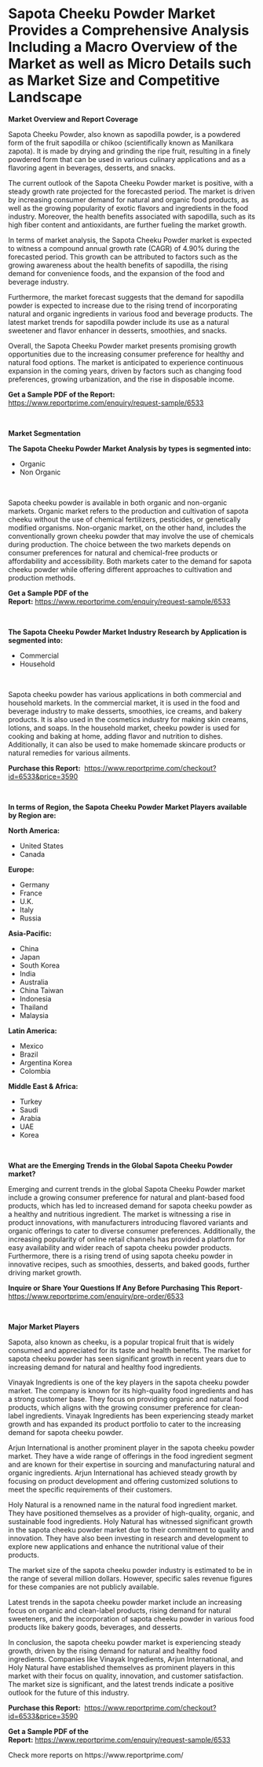 <p><h1>Sapota Cheeku Powder Market Provides a Comprehensive Analysis Including a Macro Overview of the Market as well as Micro Details such as Market Size and Competitive Landscape</h1></p><p><strong>Market Overview and Report Coverage</strong></p>
<p><p>Sapota Cheeku Powder, also known as sapodilla powder, is a powdered form of the fruit sapodilla or chikoo (scientifically known as Manilkara zapota). It is made by drying and grinding the ripe fruit, resulting in a finely powdered form that can be used in various culinary applications and as a flavoring agent in beverages, desserts, and snacks.</p><p>The current outlook of the Sapota Cheeku Powder market is positive, with a steady growth rate projected for the forecasted period. The market is driven by increasing consumer demand for natural and organic food products, as well as the growing popularity of exotic flavors and ingredients in the food industry. Moreover, the health benefits associated with sapodilla, such as its high fiber content and antioxidants, are further fueling the market growth.</p><p>In terms of market analysis, the Sapota Cheeku Powder market is expected to witness a compound annual growth rate (CAGR) of 4.90% during the forecasted period. This growth can be attributed to factors such as the growing awareness about the health benefits of sapodilla, the rising demand for convenience foods, and the expansion of the food and beverage industry.</p><p>Furthermore, the market forecast suggests that the demand for sapodilla powder is expected to increase due to the rising trend of incorporating natural and organic ingredients in various food and beverage products. The latest market trends for sapodilla powder include its use as a natural sweetener and flavor enhancer in desserts, smoothies, and snacks.</p><p>Overall, the Sapota Cheeku Powder market presents promising growth opportunities due to the increasing consumer preference for healthy and natural food options. The market is anticipated to experience continuous expansion in the coming years, driven by factors such as changing food preferences, growing urbanization, and the rise in disposable income.</p></p>
<p><strong>Get a Sample PDF of the Report:</strong> <a href="https://www.reportprime.com/enquiry/request-sample/6533">https://www.reportprime.com/enquiry/request-sample/6533</a></p>
<p>&nbsp;</p>
<p><strong>Market Segmentation</strong></p>
<p><strong>The Sapota Cheeku Powder Market Analysis by types is segmented into:</strong></p>
<p><ul><li>Organic</li><li>Non Organic</li></ul></p>
<p>&nbsp;</p>
<p><p>Sapota cheeku powder is available in both organic and non-organic markets. Organic market refers to the production and cultivation of sapota cheeku without the use of chemical fertilizers, pesticides, or genetically modified organisms. Non-organic market, on the other hand, includes the conventionally grown cheeku powder that may involve the use of chemicals during production. The choice between the two markets depends on consumer preferences for natural and chemical-free products or affordability and accessibility. Both markets cater to the demand for sapota cheeku powder while offering different approaches to cultivation and production methods.</p></p>
<p><strong>Get a Sample PDF of the Report:</strong>&nbsp;<a href="https://www.reportprime.com/enquiry/request-sample/6533">https://www.reportprime.com/enquiry/request-sample/6533</a></p>
<p>&nbsp;</p>
<p><strong>The Sapota Cheeku Powder Market Industry Research by Application is segmented into:</strong></p>
<p><ul><li>Commercial</li><li>Household</li></ul></p>
<p>&nbsp;</p>
<p><p>Sapota cheeku powder has various applications in both commercial and household markets. In the commercial market, it is used in the food and beverage industry to make desserts, smoothies, ice creams, and bakery products. It is also used in the cosmetics industry for making skin creams, lotions, and soaps. In the household market, cheeku powder is used for cooking and baking at home, adding flavor and nutrition to dishes. Additionally, it can also be used to make homemade skincare products or natural remedies for various ailments.</p></p>
<p><strong>Purchase this Report:</strong>&nbsp; <a href="https://www.reportprime.com/checkout?id=6533&price=3590">https://www.reportprime.com/checkout?id=6533&price=3590</a></p>
<p>&nbsp;</p>
<p><strong>In terms of Region, the Sapota Cheeku Powder Market Players available by Region are:</strong></p>
<p>
    <p> <strong> North America: </strong>
        <ul>
            <li>United States</li>
            <li>Canada</li>
        </ul>
        </p> 
    <p> <strong> Europe: </strong>
        <ul>
            <li>Germany</li>
            <li>France</li>
            <li>U.K.</li>
            <li>Italy</li>
            <li>Russia</li>
        </ul>
        </p> 
    <p> <strong> Asia-Pacific: </strong>
        <ul>
            <li>China</li>
            <li>Japan</li>
            <li>South Korea</li>
            <li>India</li>
            <li>Australia</li>
            <li>China Taiwan</li>
            <li>Indonesia</li>
            <li>Thailand</li>
            <li>Malaysia</li>
        </ul>
        </p> 
    <p> <strong> Latin America: </strong>
        <ul>
            <li>Mexico</li>
            <li>Brazil</li>
            <li>Argentina Korea</li>
            <li>Colombia</li>
        </ul>
        </p> 
    <p> <strong> Middle East & Africa: </strong>
        <ul>
            <li>Turkey</li>
            <li>Saudi</li>
            <li>Arabia</li>
            <li>UAE</li>
            <li>Korea</li>
        </ul>
    </p>
    </p>
<p>&nbsp;</p>
<p><strong>What are the Emerging Trends in the Global Sapota Cheeku Powder market?</strong></p>
<p><p>Emerging and current trends in the global Sapota Cheeku Powder market include a growing consumer preference for natural and plant-based food products, which has led to increased demand for sapota cheeku powder as a healthy and nutritious ingredient. The market is witnessing a rise in product innovations, with manufacturers introducing flavored variants and organic offerings to cater to diverse consumer preferences. Additionally, the increasing popularity of online retail channels has provided a platform for easy availability and wider reach of sapota cheeku powder products. Furthermore, there is a rising trend of using sapota cheeku powder in innovative recipes, such as smoothies, desserts, and baked goods, further driving market growth.</p></p>
<p><strong>Inquire or Share Your Questions If Any Before Purchasing This Report</strong>- <a href="https://www.reportprime.com/enquiry/pre-order/6533">https://www.reportprime.com/enquiry/pre-order/6533</a></p>
<p>&nbsp;</p>
<p><strong>Major Market Players</strong></p>
<p><p>Sapota, also known as cheeku, is a popular tropical fruit that is widely consumed and appreciated for its taste and health benefits. The market for sapota cheeku powder has seen significant growth in recent years due to increasing demand for natural and healthy food ingredients.</p><p>Vinayak Ingredients is one of the key players in the sapota cheeku powder market. The company is known for its high-quality food ingredients and has a strong customer base. They focus on providing organic and natural food products, which aligns with the growing consumer preference for clean-label ingredients. Vinayak Ingredients has been experiencing steady market growth and has expanded its product portfolio to cater to the increasing demand for sapota cheeku powder.</p><p>Arjun International is another prominent player in the sapota cheeku powder market. They have a wide range of offerings in the food ingredient segment and are known for their expertise in sourcing and manufacturing natural and organic ingredients. Arjun International has achieved steady growth by focusing on product development and offering customized solutions to meet the specific requirements of their customers.</p><p>Holy Natural is a renowned name in the natural food ingredient market. They have positioned themselves as a provider of high-quality, organic, and sustainable food ingredients. Holy Natural has witnessed significant growth in the sapota cheeku powder market due to their commitment to quality and innovation. They have also been investing in research and development to explore new applications and enhance the nutritional value of their products.</p><p>The market size of the sapota cheeku powder industry is estimated to be in the range of several million dollars. However, specific sales revenue figures for these companies are not publicly available.</p><p>Latest trends in the sapota cheeku powder market include an increasing focus on organic and clean-label products, rising demand for natural sweeteners, and the incorporation of sapota cheeku powder in various food products like bakery goods, beverages, and desserts.</p><p>In conclusion, the sapota cheeku powder market is experiencing steady growth, driven by the rising demand for natural and healthy food ingredients. Companies like Vinayak Ingredients, Arjun International, and Holy Natural have established themselves as prominent players in this market with their focus on quality, innovation, and customer satisfaction. The market size is significant, and the latest trends indicate a positive outlook for the future of this industry.</p></p>
<p><strong>Purchase this Report:</strong>&nbsp;&nbsp;<a href="https://www.reportprime.com/checkout?id=6533&price=3590">https://www.reportprime.com/checkout?id=6533&price=3590</a></p>
<p></p>
<p><strong>Get a Sample PDF of the Report:</strong>&nbsp;<a href="https://www.reportprime.com/enquiry/request-sample/6533">https://www.reportprime.com/enquiry/request-sample/6533</a></p>
<p>Check more reports on https://www.reportprime.com/</p>